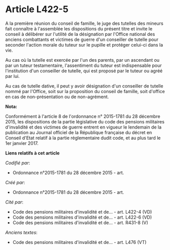 # Article L422-5

A la première réunion du conseil de famille, le juge des tutelles des mineurs fait connaître à l'assemblée les dispositions
du présent titre et invite le conseil à délibérer sur l'utilité de la désignation par l'Office national des anciens
combattants et victimes de guerre d'un conseiller de tutelle pour seconder l'action morale du tuteur sur le pupille et
protéger celui-ci dans la vie.

Au cas où la tutelle est exercée par l'un des parents, par un ascendant ou par un tuteur testamentaire, l'assentiment du
tuteur est indispensable pour l'institution d'un conseiller de tutelle, qui est proposé par le tuteur ou agréé par lui.

Au cas de tutelle dative, il peut y avoir désignation d'un conseiller de tutelle nommé par l'Office, soit sur la proposition
du conseil de famille, soit d'office en cas de non-présentation ou de non-agrément.

**Nota:**

Conformément à l'article 8 de l'ordonnance n° 2015-1781 du 28 décembre 2015, les dispositions de la partie législative du
code des pensions militaires d'invalidité et des victimes de guerre entrent en vigueur le lendemain de la publication au
Journal officiel de la République française du décret en Conseil d'Etat relatif à la partie réglementaire dudit code, et au
plus tard le 1er janvier 2017.

**Liens relatifs à cet article**

_Codifié par_:

  - Ordonnance n°2015-1781 du 28 décembre 2015 - art.

_Créé par_:

  - Ordonnance n°2015-1781 du 28 décembre 2015 - art.

_Cité par_:

  - Code des pensions militaires d'invalidité et de... - art. L422-4 (VD)
  - Code des pensions militaires d'invalidité et de... - art. L422-6 (VD)
  - Code des pensions militaires d'invalidité et de... - art. R431-8 (V)

_Anciens textes_:

  - Code des pensions militaires d'invalidité et de... - art. L476 (VT)
